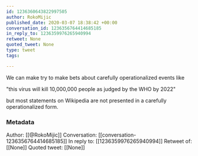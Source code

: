 ```yaml
---
id: 1236360643822997505
author: RokoMijic
published_date: 2020-03-07 18:38:42 +00:00
conversation_id: 1236356764414685185
in_reply_to: 1236359976265940994
retweet: None
quoted_tweet: None
type: tweet
tags:

---
```


We can make try to make bets about carefully operationalized events like 

"this virus will kill 10,000,000 people as judged by the WHO by 2022" 

but most statements on Wikipedia are not presented in a carefully operationalized form.

### Metadata

Author: [[@RokoMijic]]
Conversation: [[conversation-1236356764414685185]]
In reply to: [[1236359976265940994]]
Retweet of: [[None]]
Quoted tweet: [[None]]
